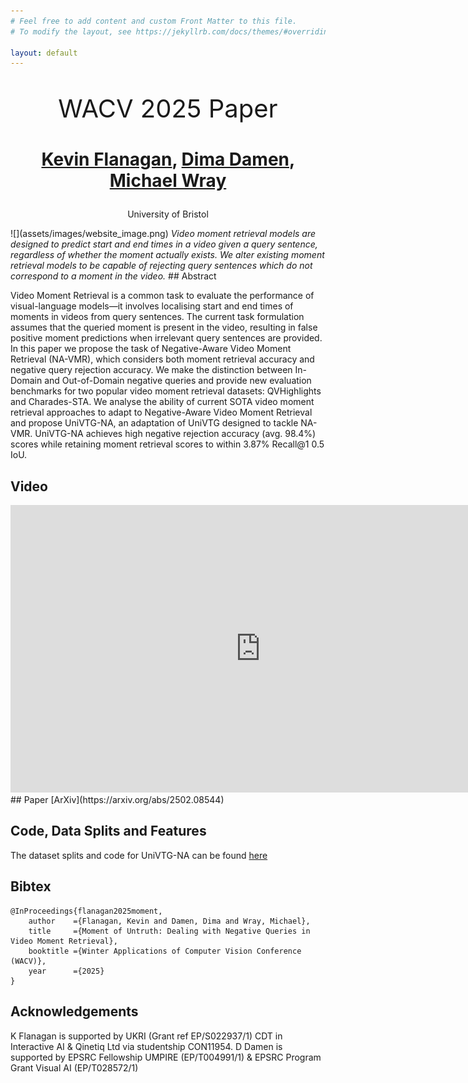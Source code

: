 ```yaml
---
# Feel free to add content and custom Front Matter to this file.
# To modify the layout, see https://jekyllrb.com/docs/themes/#overriding-theme-defaults

layout: default
---
```

<p align="center" style="font-size:40px">WACV 2025 Paper</p>
<h1><p style="text-align: center;"><a href="https://keflanagan.github.io">Kevin Flanagan</a>, <a href="https://dimadamen.github.io">Dima Damen</a>, <a href="https://mwray.github.io/">Michael Wray</a></p></h1>
<p style="text-align: center;">University of Bristol</p>
![](assets/images/website_image.png)
<i>Video moment retrieval models are designed to predict start and end times in a video given a query sentence, regardless of whether the moment actually exists. We alter existing moment retrieval models to be capable of rejecting query sentences which do not correspond to a moment in the video.</i>
## Abstract

Video Moment Retrieval is a common task to evaluate the performance of visual-language models—it involves localising start and end times of moments in videos from query sentences. The current task formulation assumes that the queried moment is present in the video, resulting in false positive moment predictions when irrelevant query sentences are provided. In this paper we propose the task of Negative-Aware Video Moment Retrieval (NA-VMR), which considers both moment retrieval accuracy and negative query rejection accuracy. We make the distinction between In-Domain and Out-of-Domain negative queries and provide new evaluation benchmarks for two popular video
moment retrieval datasets: QVHighlights and Charades-STA. We analyse the ability of current SOTA video moment retrieval approaches to adapt to Negative-Aware Video Moment Retrieval and propose UniVTG-NA, an adaptation of UniVTG designed to tackle NA-VMR. UniVTG-NA achieves high negative rejection accuracy (avg. 98.4%) scores while retaining moment retrieval scores to within 3.87% Recall@1 0.5 IoU.

## Video
<iframe width="800" height="460" src="https://www.youtube.com/embed/eFJMmmkzIGg" title="YouTube video player" frameborder="0" allow="accelerometer; autoplay; clipboard-write; encrypted-media; gyroscope; picture-in-picture; web-share" allowfullscreen></iframe>
## Paper
[ArXiv](https://arxiv.org/abs/2502.08544)


## Code, Data Splits and Features

The dataset splits and code for UniVTG-NA can be found [here](https://github.com/keflanagan/MomentofUntruth)

## Bibtex

```
@InProceedings{flanagan2025moment,
    author    ={Flanagan, Kevin and Damen, Dima and Wray, Michael},
    title     ={Moment of Untruth: Dealing with Negative Queries in Video Moment Retrieval},
    booktitle ={Winter Applications of Computer Vision Conference (WACV)},
    year      ={2025}
}
```

## Acknowledgements

K Flanagan is supported by UKRI (Grant ref EP/S022937/1) CDT in
Interactive AI & Qinetiq Ltd via studentship CON11954. D Damen is supported by EPSRC
Fellowship UMPIRE (EP/T004991/1) & EPSRC Program Grant Visual AI (EP/T028572/1)
